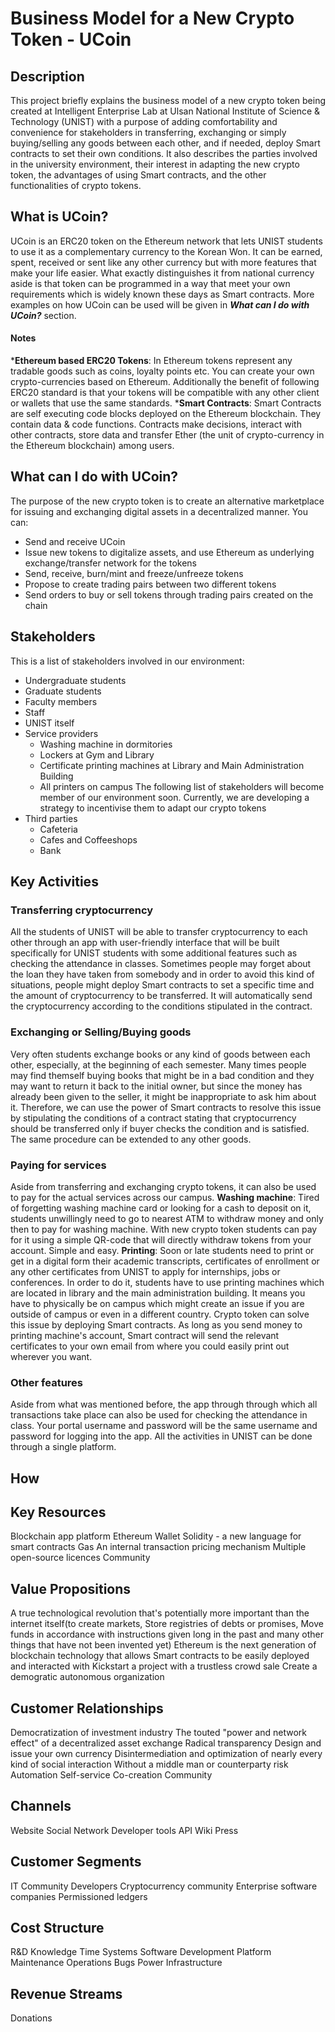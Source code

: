 # Business Model for a New Crypto Token - UCoin
## Description
This project briefly explains the business model of a new crypto token being created at Intelligent Enterprise Lab at Ulsan National Institute of Science & Technology (UNIST) with a purpose of adding comfortability and convenience for stakeholders in transferring, exchanging or simply buying/selling any goods between each other, and if needed, deploy Smart contracts to set their own conditions. It also describes the parties involved in the university environment, their interest in adapting the new crypto token, the advantages of using Smart contracts, and the other functionalities of crypto tokens. 

## What is UCoin?
UCoin is an ERC20 token on the Ethereum network that lets UNIST students to use it as a complementary currency to the Korean Won. It can be earned, spent, received or sent like any other currency but with more features that make your life easier. What exactly distinguishes it from national currency aside is that token can be programmed in a way that meet your own requirements which is widely known these days as Smart contracts. More examples on how UCoin can be used will be given in ***What can I do with UCoin?*** section.
#### Notes
 ***Ethereum based ERC20 Tokens**: In Ethereum tokens represent any tradable goods such as coins, loyalty points etc. You can create your own crypto-currencies based on Ethereum. Additionally the benefit of following ERC20 standard is that your tokens will be compatible with any other client or wallets that use the same standards.
 ***Smart Contracts**: Smart Contracts are self executing code blocks deployed on the Ethereum blockchain. They contain data & code functions. Contracts make decisions, interact with other contracts, store data and transfer Ether (the unit of crypto-currency in the Ethereum blockchain) among users.

## What can I do with UCoin?
The purpose of the new crypto token is to create an alternative marketplace for issuing and exchanging digital assets in a decentralized manner.
You can:

 * Send and receive UCoin
 * Issue new tokens to digitalize assets, and use Ethereum as underlying exchange/transfer network for the tokens
 * Send, receive, burn/mint and freeze/unfreeze tokens
 * Propose to create trading pairs between two different tokens
 * Send orders to buy or sell tokens through trading pairs created on the chain

## Stakeholders
This is a list of stakeholders involved in our environment:
* Undergraduate students
* Graduate students
* Faculty members
* Staff
* UNIST itself
* Service providers
  * Washing machine in dormitories
  * Lockers at Gym and Library
  * Certificate printing machines at Library and Main Administration Building
  * All printers on campus
The following list of stakeholders will become member of our environment soon. Currently, we are developing a strategy to incentivise them to adapt our crypto tokens
* Third parties
  * Cafeteria
  * Cafes and Coffeeshops
  * Bank

## Key Activities

### Transferring cryptocurrency
All the students of UNIST will be able to transfer cryptocurrency to each other through an app with user-friendly interface that will be built specifically for UNIST students with some additional features such as checking the attendance in classes. Sometimes people may forget about the loan they have taken from somebody and in order to avoid this kind of situations, people might deploy Smart contracts to set a specific time and the amount of cryptocurrency to be transferred. It will automatically send the cryptocurrency according to the conditions stipulated in the contract.

### Exchanging or Selling/Buying goods
Very often students exchange books or any kind of goods between each other, especially, at the beginning of each semester. Many times people may find themself buying books that might be in a bad condition and they may want to return it back to the initial owner, but since the money has already been given to the seller, it might be inappropriate to ask him about it. Therefore, we can use the power of Smart contracts to resolve this issue by stipulating the conditions of a contract stating that cryptocurrency should be transferred only if buyer checks the condition and is satisfied. The same procedure can be extended to any other goods.   

### Paying for services
Aside from transferring and exchanging crypto tokens, it can also be used to pay for the actual services across our campus.
 **Washing machine**: Tired of forgetting washing machine card or looking for a cash to deposit on it, students unwillingly need to go to nearest ATM to withdraw money and only then to pay for washing machine. With new crypto token students can pay for it using a simple QR-code that will directly withdraw tokens from your account. Simple and easy. 
 **Printing**: Soon or late students need to print or get in a digital form their academic transcripts, certificates of enrollment or any other certificates from UNIST to apply for internships, jobs or conferences. In order to do it, students have to use printing machines which are located in library and the main administration building. It means you have to physically be on campus which might create an issue if you are outside of campus or even in a different country. Crypto token can solve this issue by deploying Smart contracts. As long as you send money to printing machine's account, Smart contract will send the relevant certificates to your own email from where you could easily print out wherever you want.

### Other features
Aside from what was mentioned before, the app through through which all transactions take place can also be used for checking the attendance in class. Your portal username and password will be the same username and password for logging into the app. All the activities in UNIST can be done through a single platform. 

## How 


## Key Resources
Blockchain app platform
Ethereum Wallet
Solidity - a new language for smart contracts
Gas
An internal transaction pricing mechanism
Multiple open-source licences
Community

## Value Propositions
A true technological revolution that's potentially more important than the internet itself(to create markets, Store registries
of debts or promises, Move funds in accordance with instructions given long in the past and many other things that have not 
been invented yet)
Ethereum is the next generation of blockchain technology that allows Smart contracts to be easily deployed
and interacted with
Kickstart a project with a trustless crowd sale
Create a demogratic autonomous organization

## Customer Relationships
Democratization of investment industry
The touted "power and network effect" of a decentralized asset exchange
Radical transparency
Design and issue your own currency
Disintermediation and optimization of nearly every kind of social interaction
Without a middle man or counterparty risk
Automation
Self-service
Co-creation 
Community

## Channels
Website 
Social Network
Developer tools
API
Wiki
Press

## Customer Segments
IT Community
Developers
Cryptocurrency community
Enterprise software companies
Permissioned ledgers

## Cost Structure
R&D
Knowledge 
Time
Systems
Software Development
Platform Maintenance
Operations 
Bugs
Power
Infrastructure

## Revenue Streams
Donations

